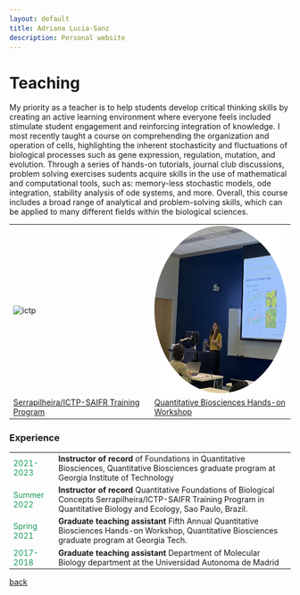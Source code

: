 ```yaml
---
layout: default
title: Adriana Lucia-Sanz
description: Personal website
---
```


# Teaching

<!-- As part of a larger multi-scale course (credit to Joshua S. Weitz) I taught a module on understanding the structure and function of cells: including the molecular mechanisms governing mutation, gene expression and regulation, and evolution. During this module I taught how to analyze and model complex biological systems, emphazaising the stochasticity, and fluctuations inherent to biological systems. The teaching approach beyond lecturing, integrates hands-on tutorials, journal club discussions, problem solving exercises and final project development. Sudents acquire skills in the use of mathematical and computational tools, such as stability analysis of ode systems, memory-less stochastic models, ode integration and more. Overall, this module includes a broad range of analytical and problem-solving skills, which can be applied to many different fields within the biological sciences. -->

My priority as a teacher is to help students develop critical thinking skills by creating an active learning environment where everyone feels included stimulate student engagement and reinforcing integration of knowledge. I most recently taught a course on comprehending the organization and operation of cells, highlighting the inherent stochasticity and fluctuations of biological processes such as gene expression, regulation, mutation, and evolution.  Through a series of hands-on tutorials, journal club discussions, problem solving exercises sudents acquire skills in the use of mathematical and computational tools, such as: memory-less stochastic models, ode integration, stability analysis of ode systems, and more. Overall, this course includes a broad range of analytical and problem-solving skills, which can be applied to many different fields within the biological sciences.

<table class="center">
  <tr>
    <td> <img src="teaching_ictp.png" alt="ictp" style="width:300px;height:300px;"> </td>
    <td> <img src="teaching_noise.png" alt="noise" style="width:300px;height:300px;" ></td>
  </tr>
    <tr>
    <td> <a href="https://www.ictp-saifr.org/qbioprogram/">Serrapilheira/ICTP-SAIFR Training Program</a> </td>
    <td> <a href="https://qbios.gatech.edu/quantitative-biosciences-hosts-hands-modeling-workshop">Quantitative Biosciences Hands-on Workshop</a> </td>
  </tr>
</table>

### Experience      
<table>
  <tr>
  <td style="color:#159957;"> 2021-2023
  </td>
    <td> <b>Instructor of record </b>  of Foundations in Quantitative Biosciences, Quantitative Biosciences graduate program at Georgia Institute of Technology
  </td>
  </tr>

  <tr>
  <td style="color:#159957;">
   Summer 2022
  </td>
    <td> <b>Instructor of record </b>Quantitative Foundations of Biological Concepts Serrapilheira/ICTP-SAIFR Training Program in Quantitative Biology and Ecology, Sao Paulo, Brazil.
  </td>
  </tr>

  <tr>
  <td style="color:#159957;">
   Spring 2021
  </td>
    <td> <b>Graduate teaching assistant</b> Fifth Annual Quantitative Biosciences Hands-on Workshop, Quantitative Biosciences graduate program at Georgia Tech.
  </td>
  </tr>
  
  <tr>
  <td style="color:#159957;">
2017-2018
  </td>
    <td> <b> Graduate teaching assistant</b> Department of Molecular Biology department at the Universidad Autonoma de Madrid
  </td>
  </tr>
  </table>

[back](./)
